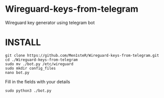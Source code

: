 # Wireguard-keys-from-telegram
Wireguard key generator using telegram bot

# INSTALL
```
git clone https://github.com/Men1steR/Wireguard-keys-from-telegram.git
cd ./Wireguard-keys-from-telegram
sudo mv ./bot.py /etc/wireguard
sudo mkdir config_files
nano bot.py 
```
Fill in the fields with your details

```
sudo python3 ./bot.py
```
